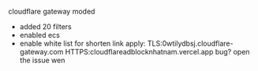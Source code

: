 cloudflare gateway moded
+ added 20 filters
+ enabled ecs
+ enable white list for shorten link
apply:
TLS:0wtilydbsj.cloudflare-gateway.com
HTTPS:cloudflareadblocknhatnam.vercel.app
bug?
open the issue wen
